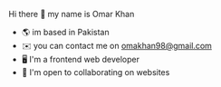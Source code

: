 Hi there 👋 my name is Omar Khan


- 🌎 im based in Pakistan
- ✉️ you can contact me on omakhan98@gmail.com
- 🖥️ I'm a frontend web developer
- 🤝 I'm open to collaborating on websites

